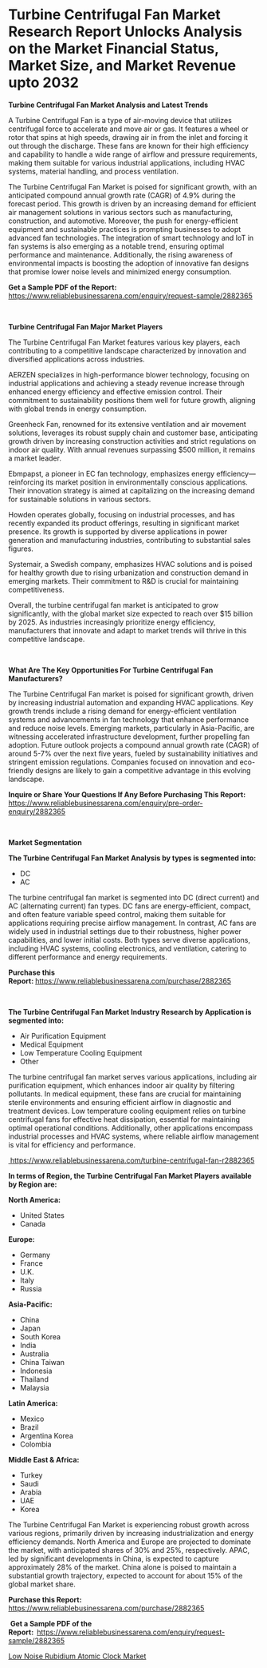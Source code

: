 <p><h1>Turbine Centrifugal Fan Market Research Report Unlocks Analysis on the Market Financial Status, Market Size, and Market Revenue upto 2032</h1></p><p><strong>Turbine Centrifugal Fan Market Analysis and Latest Trends</strong></p>
<p><p>A Turbine Centrifugal Fan is a type of air-moving device that utilizes centrifugal force to accelerate and move air or gas. It features a wheel or rotor that spins at high speeds, drawing air in from the inlet and forcing it out through the discharge. These fans are known for their high efficiency and capability to handle a wide range of airflow and pressure requirements, making them suitable for various industrial applications, including HVAC systems, material handling, and process ventilation.</p><p>The Turbine Centrifugal Fan Market is poised for significant growth, with an anticipated compound annual growth rate (CAGR) of 4.9% during the forecast period. This growth is driven by an increasing demand for efficient air management solutions in various sectors such as manufacturing, construction, and automotive. Moreover, the push for energy-efficient equipment and sustainable practices is prompting businesses to adopt advanced fan technologies. The integration of smart technology and IoT in fan systems is also emerging as a notable trend, ensuring optimal performance and maintenance. Additionally, the rising awareness of environmental impacts is boosting the adoption of innovative fan designs that promise lower noise levels and minimized energy consumption.</p></p>
<p><strong>Get a Sample PDF of the Report:&nbsp;</strong> <a href="https://www.reliablebusinessarena.com/enquiry/request-sample/2882365?utm_campaign=2185&utm_medium=2&utm_source=Github&utm_content=ia&utm_term=13032025&utm_id=turbine-centrifugal-fan">https://www.reliablebusinessarena.com/enquiry/request-sample/2882365</a></p>
<p>&nbsp;</p>
<p><strong>Turbine Centrifugal Fan Major Market Players</strong></p>
<p><p>The Turbine Centrifugal Fan Market features various key players, each contributing to a competitive landscape characterized by innovation and diversified applications across industries.</p><p>AERZEN specializes in high-performance blower technology, focusing on industrial applications and achieving a steady revenue increase through enhanced energy efficiency and effective emission control. Their commitment to sustainability positions them well for future growth, aligning with global trends in energy consumption.</p><p>Greenheck Fan, renowned for its extensive ventilation and air movement solutions, leverages its robust supply chain and customer base, anticipating growth driven by increasing construction activities and strict regulations on indoor air quality. With annual revenues surpassing $500 million, it remains a market leader.</p><p>Ebmpapst, a pioneer in EC fan technology, emphasizes energy efficiency—reinforcing its market position in environmentally conscious applications. Their innovation strategy is aimed at capitalizing on the increasing demand for sustainable solutions in various sectors.</p><p>Howden operates globally, focusing on industrial processes, and has recently expanded its product offerings, resulting in significant market presence. Its growth is supported by diverse applications in power generation and manufacturing industries, contributing to substantial sales figures.</p><p>Systemair, a Swedish company, emphasizes HVAC solutions and is poised for healthy growth due to rising urbanization and construction demand in emerging markets. Their commitment to R&D is crucial for maintaining competitiveness.</p><p>Overall, the turbine centrifugal fan market is anticipated to grow significantly, with the global market size expected to reach over $15 billion by 2025. As industries increasingly prioritize energy efficiency, manufacturers that innovate and adapt to market trends will thrive in this competitive landscape.</p></p>
<p>&nbsp;</p>
<p><strong>What Are The Key Opportunities For Turbine Centrifugal Fan Manufacturers?</strong></p>
<p><p>The Turbine Centrifugal Fan market is poised for significant growth, driven by increasing industrial automation and expanding HVAC applications. Key growth trends include a rising demand for energy-efficient ventilation systems and advancements in fan technology that enhance performance and reduce noise levels. Emerging markets, particularly in Asia-Pacific, are witnessing accelerated infrastructure development, further propelling fan adoption. Future outlook projects a compound annual growth rate (CAGR) of around 5-7% over the next five years, fueled by sustainability initiatives and stringent emission regulations. Companies focused on innovation and eco-friendly designs are likely to gain a competitive advantage in this evolving landscape.</p></p>
<p><strong>Inquire or Share Your Questions If Any Before Purchasing This Report:</strong> <a href="https://www.reliablebusinessarena.com/enquiry/pre-order-enquiry/2882365?utm_campaign=2185&utm_medium=2&utm_source=Github&utm_content=ia&utm_term=13032025&utm_id=turbine-centrifugal-fan">https://www.reliablebusinessarena.com/enquiry/pre-order-enquiry/2882365</a></p>
<p>&nbsp;</p>
<p><strong>Market Segmentation</strong></p>
<p><strong>The Turbine Centrifugal Fan Market Analysis by types is segmented into:</strong></p>
<p><ul><li>DC</li><li>AC</li></ul></p>
<p><p>The turbine centrifugal fan market is segmented into DC (direct current) and AC (alternating current) fan types. DC fans are energy-efficient, compact, and often feature variable speed control, making them suitable for applications requiring precise airflow management. In contrast, AC fans are widely used in industrial settings due to their robustness, higher power capabilities, and lower initial costs. Both types serve diverse applications, including HVAC systems, cooling electronics, and ventilation, catering to different performance and energy requirements.</p></p>
<p><strong>Purchase this Report:&nbsp;</strong><a href="https://www.reliablebusinessarena.com/purchase/2882365?utm_campaign=2185&utm_medium=2&utm_source=Github&utm_content=ia&utm_term=13032025&utm_id=turbine-centrifugal-fan">https://www.reliablebusinessarena.com/purchase/2882365</a></p>
<p>&nbsp;</p>
<p><strong>The Turbine Centrifugal Fan Market Industry Research by Application is segmented into:</strong></p>
<p><ul><li>Air Purification Equipment</li><li>Medical Equipment</li><li>Low Temperature Cooling Equipment</li><li>Other</li></ul></p>
<p><p>The turbine centrifugal fan market serves various applications, including air purification equipment, which enhances indoor air quality by filtering pollutants. In medical equipment, these fans are crucial for maintaining sterile environments and ensuring efficient airflow in diagnostic and treatment devices. Low temperature cooling equipment relies on turbine centrifugal fans for effective heat dissipation, essential for maintaining optimal operational conditions. Additionally, other applications encompass industrial processes and HVAC systems, where reliable airflow management is vital for efficiency and performance.</p></p>
<p><a href="https://www.reliablebusinessarena.com/turbine-centrifugal-fan-r2882365?utm_campaign=2185&utm_medium=2&utm_source=Github&utm_content=ia&utm_term=13032025&utm_id=turbine-centrifugal-fan">&nbsp;https://www.reliablebusinessarena.com/turbine-centrifugal-fan-r2882365</a></p>
<p><strong>In terms of Region, the Turbine Centrifugal Fan Market Players available by Region are:</strong></p>
<p>
    <p> <strong> North America: </strong>
        <ul>
            <li>United States</li>
            <li>Canada</li>
        </ul>
        </p> 
    <p> <strong> Europe: </strong>
        <ul>
            <li>Germany</li>
            <li>France</li>
            <li>U.K.</li>
            <li>Italy</li>
            <li>Russia</li>
        </ul>
        </p> 
    <p> <strong> Asia-Pacific: </strong>
        <ul>
            <li>China</li>
            <li>Japan</li>
            <li>South Korea</li>
            <li>India</li>
            <li>Australia</li>
            <li>China Taiwan</li>
            <li>Indonesia</li>
            <li>Thailand</li>
            <li>Malaysia</li>
        </ul>
        </p> 
    <p> <strong> Latin America: </strong>
        <ul>
            <li>Mexico</li>
            <li>Brazil</li>
            <li>Argentina Korea</li>
            <li>Colombia</li>
        </ul>
        </p> 
    <p> <strong> Middle East & Africa: </strong>
        <ul>
            <li>Turkey</li>
            <li>Saudi</li>
            <li>Arabia</li>
            <li>UAE</li>
            <li>Korea</li>
        </ul>
    </p>
    </p>
<p><p>The Turbine Centrifugal Fan Market is experiencing robust growth across various regions, primarily driven by increasing industrialization and energy efficiency demands. North America and Europe are projected to dominate the market, with anticipated shares of 30% and 25%, respectively. APAC, led by significant developments in China, is expected to capture approximately 28% of the market. China alone is poised to maintain a substantial growth trajectory, expected to account for about 15% of the global market share.</p></p>
<p><strong>Purchase this Report: </strong><a href="https://www.reliablebusinessarena.com/purchase/2882365?utm_campaign=2185&utm_medium=2&utm_source=Github&utm_content=ia&utm_term=13032025&utm_id=turbine-centrifugal-fan">https://www.reliablebusinessarena.com/purchase/2882365</a></p>
<p>&nbsp;<strong>Get a Sample PDF of the Report:&nbsp;&nbsp;</strong><a href="https://www.reliablebusinessarena.com/enquiry/request-sample/2882365?utm_campaign=2185&utm_medium=2&utm_source=Github&utm_content=ia&utm_term=13032025&utm_id=turbine-centrifugal-fan">https://www.reliablebusinessarena.com/enquiry/request-sample/2882365</a></p>
<p><strong></strong></p>
<p><p><a href="https://github.com/luckyshygirl/Market-Research-Report-List-7/blob/main/low-noise-rubidium-atomic-clock-market.md?utm_campaign=2185&utm_medium=2&utm_source=Github&utm_content=ia&utm_term=13032025&utm_id=turbine-centrifugal-fan">Low Noise Rubidium Atomic Clock Market</a></p></p>